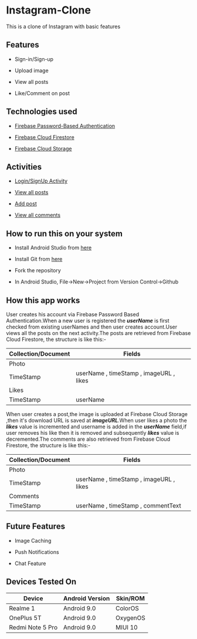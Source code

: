 # Instagram-Clone
This is a clone of Instagram with basic features
## Features

- Sign-in/Sign-up

- Upload image

- View all posts

- Like/Comment on post

## Technologies used

- [Firebase Password-Based Authentication](https://firebase.google.com/docs/auth/android/password-auth)

- [Firebase Cloud Firestore](https://firebase.google.com/docs/firestore/)

- [Firebase Cloud Storage](https://firebase.google.com/docs/storage/)

## Activities

- [Login/SignUp Activity](https://github.com/rheo-chiti/InstagramClone/blob/master/app/src/main/java/com/example/chat/MainActivity.java)

- [View all posts](https://github.com/rheo-chiti/InstagramClone/blob/master/app/src/main/java/com/example/chat/ViewPhoto.java)

- [Add post](https://github.com/rheo-chiti/InstagramClone/blob/master/app/src/main/java/com/example/chat/AddPhoto.java)

- [View all comments](https://github.com/rheo-chiti/InstagramClone/blob/master/app/src/main/java/com/example/chat/ViewComments.java)

## How to run this on your system

- Install Android Studio from [here](https://developer.android.com/studio)

- Install Git from [here](https://git-scm.com/downloads)

- Fork the repository 

- In Android Studio, File->New->Project from Version Control->Github

## How this app works

User creates his account via Firebase Password Based Authentication.When a new user is registered the ***userName*** is first checked from existing userNames and then user creates account.User views all the posts on the next activity.The posts are retrieved from Firebase Cloud Firestore, the structure is like this:-

| Collection/Document  | Fields |
| ------------- | ------------- |
| Photo  |   |
| TimeStamp  | userName , timeStamp , imageURL , likes  |       
| Likes  |   |       
| TimeStamp  | userName |       

When user creates a post,the image is uploaded at Firebase Cloud Storage ,then it's download URL is saved at ***imageURL***.When user likes a photo the ***likes*** value is incremented and username is added in the ***userName*** field,if user removes his like then it is removed and subsequently ***likes*** value is decremented.The comments are also retrieved from Firebase Cloud Firestore, the structure is like this:-

| Collection/Document  | Fields |
| ------------- | ------------- |
| Photo  |   |
| TimeStamp  | userName , timeStamp , imageURL , likes  |       
| Comments  |   |       
| TimeStamp  | userName , timeStamp , commentText |    

## Future Features

- Image Caching

- Push Notifications

- Chat Feature

## Devices Tested On

| Device  | Android Version | Skin/ROM |
| ------------- | ------------- | ------------- |
| Realme 1  |  Android 9.0 | ColorOS |
| OnePlus 5T  |  Android 9.0 | OxygenOS |
| Redmi Note 5 Pro  |  Android 9.0 | MIUI 10 |
